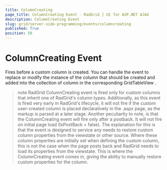 ```yaml
---
title: ColumnCreating
page_title: ColumnCreating Event - RadGrid | UI for ASP.NET AJAX
description: ColumnCreating Event
slug: grid/server-side-programming/events/columncreating
published: True
position: 50
---
```


# ColumnCreating Event

Fires before a custom column is created. You can handle the event to replace or modify the instance of the column that should be created and added into the collection of column in the corresponding GridTableView .

>note RadGrid ColumnCreating event is fired only for custom columns that inherit one of RadGrid's column types. Additionally, as this event is fired very early in RadGrid's lifecycle, it will not fire if the custom user-created column is placed declaratively in the .aspx page, as the markup is parsed at a later stage.
>Another peculiarity to note, is that the ColumnCreating event will fire only after a postback. It will not fire on initial page load (IsPostBack = false). The explanation for this is that the event is designed to service any needs to restore custom column properties from the viewstate or other source. Where these column properties are initially set when defining the custom column, this is not the case when the page posts back and RadGrid needs to load its properties from the viewstate. This is where the ColumnCreating event comes in, giving the ability to manually restore custom properties for the column.
>

